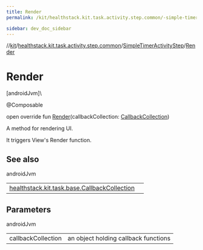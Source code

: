 ```yaml
---
title: Render
permalink: /kit/healthstack.kit.task.activity.step.common/-simple-timer-activity-step/-render.html

sidebar: dev_doc_sidebar
---
```

//[kit](../../../index.html)/[healthstack.kit.task.activity.step.common](../index.html)/[SimpleTimerActivityStep](index.html)/[Render](-render.html)



# Render



[androidJvm]\




@Composable



open override fun [Render](-render.html)(callbackCollection: [CallbackCollection](../../healthstack.kit.task.base/-callback-collection/index.html))



A method for rendering UI.



It triggers View's Render function.



## See also


androidJvm

| | |
|---|---|
| [healthstack.kit.task.base.CallbackCollection](../../healthstack.kit.task.base/-callback-collection/index.html) |  |



## Parameters


androidJvm

| | |
|---|---|
| callbackCollection | an object holding callback functions |




